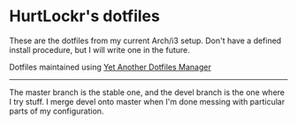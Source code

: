 # HurtLockr's dotfiles

These are the dotfiles from my current Arch/i3 setup. Don't have a defined install procedure, but I will write one in the future. 

Dotfiles maintained using [Yet Another Dotfiles Manager](https://github.com/TheLocehiliosan/yadm)

---

The master branch is the stable one, and the devel branch is the one where I try stuff. I merge devel onto master when I'm done messing with particular parts of my configuration.

